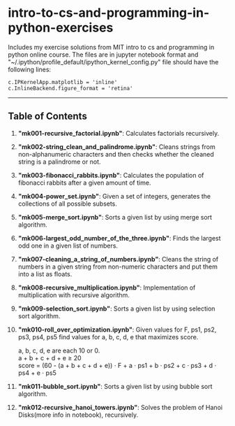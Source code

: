 # intro-to-cs-and-programming-in-python-exercises

Includes my exercise solutions from MIT intro to cs and programming in python online course. The files are in jupyter notebook format and "~/.ipython/profile_default/ipython_kernel_config.py" file should have the following lines:

`c.IPKernelApp.matplotlib = 'inline'`  
`c.InlineBackend.figure_format = 'retina'`

---

## Table of Contents

1. **"mk001-recursive_factorial.ipynb"**: Calculates factorials recursively.
2. **"mk002-string_clean_and_palindrome.ipynb"**: Cleans strings from non-alphanumeric characters and then checks whether the cleaned string is a palindrome or not.
3. **"mk003-fibonacci_rabbits.ipynb"**: Calculates the population of fibonacci rabbits after a given amount of time.
4. **"mk004-power_set.ipynb"**: Given a set of integers, generates the collections of all possible subsets.
5. **"mk005-merge_sort.ipynb"**: Sorts a given list by using merge sort algorithm.
6. **"mk006-largest_odd_number_of_the_three.ipynb"**: Finds the largest odd one in a given list of numbers.
7. **"mk007-cleaning_a_string_of_numbers.ipynb"**: Cleans the string of numbers in a given string from non-numeric characters and put them into a list as floats.
8. **"mk008-recursive_multiplication.ipynb"**: Implementation of multiplication with recursive algorithm.
9. **"mk009-selection_sort.ipynb"**: Sorts a given list by using selection sort algorithm.
10. **"mk010-roll_over_optimization.ipynb"**: Given values for F, ps1, ps2, ps3, ps4, ps5 find values for a, b, c, d, e that maximizes score.

    a, b, c, d, e are each 10 or 0.  
    a + b + c + d + e $\geq$ 20  
    score = (60 - (a + b + c + d + e)) $\cdot$ F + a $\cdot$ ps1 + b $\cdot$ ps2 + c $\cdot$ ps3 + d $\cdot$ ps4 + e $\cdot$ ps5
11. **"mk011-bubble_sort.ipynb"**: Sorts a given list by using bubble sort algorithm.
12. **"mk012-recursive_hanoi_towers.ipynb"**: Solves the problem of Hanoi Disks(more info in notebook), recursively.